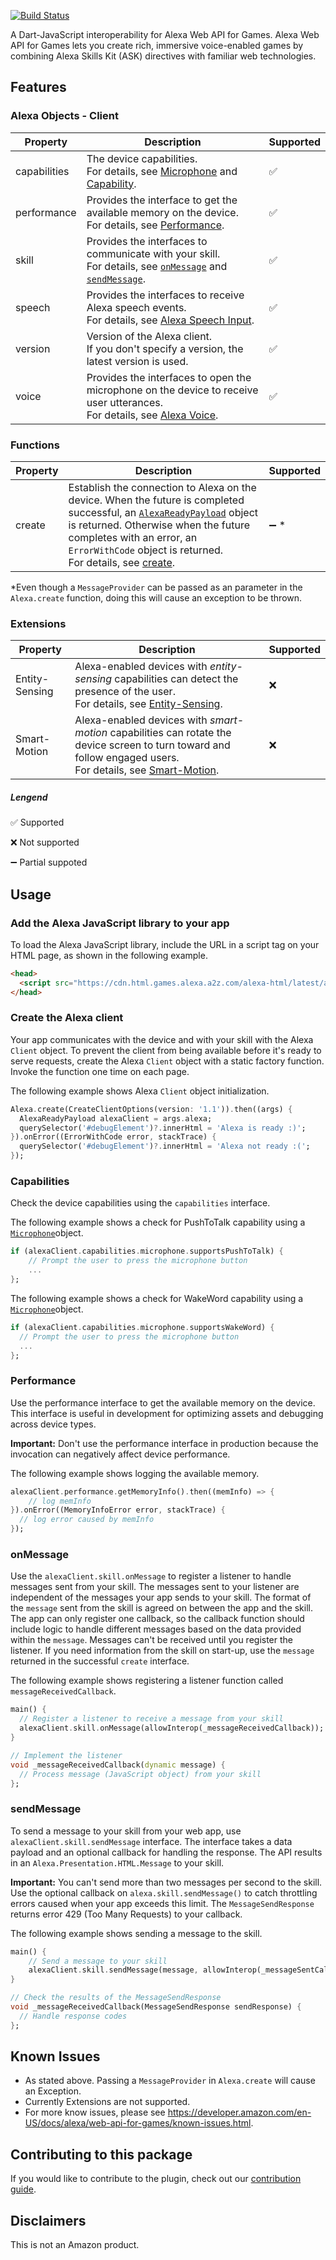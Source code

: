 [![Build Status](https://github.com/jacthecreator/alexa_web_api_for_games_dart/actions/workflows/alexa_web_api_for_games.yml/badge.svg)](https://github.com/jacthecreator/alexa_web_api_for_games_dart/actions/workflows/alexa_web_api_for_games.yml)

A Dart-JavaScript interoperability for Alexa Web API for Games. Alexa Web API for Games lets you create rich, immersive voice-enabled games by combining Alexa Skills Kit (ASK) directives with familiar web technologies. 

## Features

### Alexa Objects - Client

| Property     | Description                                                  | Supported |
| ------------ | ------------------------------------------------------------ | --------- |
| capabilities | The device capabilities.<br />For details, see [Microphone](https://developer.amazon.com/en-US/docs/alexa/web-api-for-games/alexa-games-build-your-webapp.html#microphone) and  [Capability](https://developer.amazon.com/en-US/docs/alexa/web-api-for-games/alexa-games-build-your-webapp.html#capability). | ✅         |
| performance  | Provides the interface to get the available memory on the device. <br />For details, see [Performance](https://developer.amazon.com/en-US/docs/alexa/web-api-for-games/alexa-games-build-your-webapp.html#performance). | ✅         |
| skill        | Provides the interfaces to communicate with your skill.<br/>For details, see [`onMessage`](https://developer.amazon.com/en-US/docs/alexa/web-api-for-games/alexa-games-build-your-webapp.html#on-message) and [`sendMessage`](https://developer.amazon.com/en-US/docs/alexa/web-api-for-games/alexa-games-build-your-webapp.html#send-message). | ✅         |
| speech       | Provides the interfaces to receive Alexa speech events.<br/>For details, see [Alexa Speech Input](https://developer.amazon.com/en-US/docs/alexa/web-api-for-games/add-voice-control-and-speech-to-the-web-app.html#alexa-speak). | ✅         |
| version      | Version of the Alexa client.<br/>If you don't specify a version, the latest version is used. | ✅         |
| voice        | Provides the interfaces to open the microphone on the device to receive user utterances.<br/>For details, see [Alexa Voice](https://developer.amazon.com/en-US/docs/alexa/web-api-for-games/add-voice-control-and-speech-to-the-web-app.html#prompt-for-voice-javascript). | ✅         |

### Functions

| Property | Description                                                  | Supported |
| -------- | ------------------------------------------------------------ | --------- |
| create   | Establish the connection to Alexa on the device.  When the future is completed successful, an [`AlexaReadyPayload`](https://developer.amazon.com/en-US/docs/alexa/web-api-for-games/alexa-games-build-your-webapp.html#alexa-payload) object is returned. Otherwise when the future completes with an error,  an `ErrorWithCode` object is returned.<br /> For details, see [create](https://developer.amazon.com/en-US/docs/alexa/web-api-for-games/alexa-games-build-your-webapp.html#create). | ➖ *       |

*Even though a `MessageProvider` can be passed as an parameter in the `Alexa.create` function, doing this will cause an exception to be thrown.

### Extensions

| Property       | Description                                                  | Supported |
| -------------- | ------------------------------------------------------------ | --------- |
| Entity-Sensing | Alexa-enabled devices with *entity-sensing* capabilities can detect the presence of the user.<br />For details, see [Entity-Sensing](https://developer.amazon.com/en-US/docs/alexa/web-api-for-games/alexa-games-extensions-entitysensing.html). | ❌         |
| Smart-Motion   | Alexa-enabled devices with *smart-motion* capabilities can rotate the device screen to turn toward and follow engaged users. <br />For details, see [Smart-Motion](https://developer.amazon.com/en-US/docs/alexa/web-api-for-games/alexa-games-extensions-smartmotion.html). | ❌         |

##### Lengend

✅ Supported

❌ Not supported

➖ Partial suppoted

## Usage

### Add the Alexa JavaScript library to your app

To load the Alexa JavaScript library, include the URL in a script tag on your HTML page, as shown in the following example.

```html
<head>
  <script src="https://cdn.html.games.alexa.a2z.com/alexa-html/latest/alexa-html.js"></script>
</head>
```

### Create the Alexa client

Your app communicates with the device and with your skill with the Alexa `Client` object. To prevent the client from being available before it's ready to serve requests, create the Alexa `Client` object with a static factory function. Invoke the function one time on each page.

The following example shows Alexa `Client` object initialization.

```dart
Alexa.create(CreateClientOptions(version: '1.1')).then((args) {
  AlexaReadyPayload alexaClient = args.alexa;
  querySelector('#debugElement')?.innerHtml = 'Alexa is ready :)';
}).onError((ErrorWithCode error, stackTrace) {
  querySelector('#debugElement')?.innerHtml = 'Alexa not ready :(';
});
```

### Capabilities

Check the device capabilities using the `capabilities` interface.

The following example shows a check for PushToTalk capability using a [`Microphone`](https://developer.amazon.com/en-US/docs/alexa/web-api-for-games/alexa-games-build-your-webapp.html#microphone)object.

```dart
if (alexaClient.capabilities.microphone.supportsPushToTalk) {
	// Prompt the user to press the microphone button
	...
};
```

The following example shows a check for WakeWord capability using a [`Microphone`](https://developer.amazon.com/en-US/docs/alexa/web-api-for-games/alexa-games-build-your-webapp.html#microphone)object.

```dart
if (alexaClient.capabilities.microphone.supportsWakeWord) {
  // Prompt the user to press the microphone button
  ...
};
```

### Performance

Use the performance interface to get the available memory on the device. This interface is useful in development for optimizing assets and debugging across device types.

**Important:** Don't use the performance interface in production because the invocation can negatively affect device performance.

The following example shows logging the available memory.

```dart
alexaClient.performance.getMemoryInfo().then((memInfo) => {
    // log memInfo
}).onError((MemoryInfoError error, stackTrace) {
  // log error caused by memInfo
});
```

### onMessage

Use the `alexaClient.skill.onMessage` to register a listener to handle messages sent from your skill. The messages sent to your listener are independent of the messages your app sends to your skill. The format of the `message` sent from the skill is agreed on between the app and the skill. The app can only register one callback, so the callback function should include logic to handle different messages based on the data provided within the `message`. Messages can't be received until you register the listener. If you need information from the skill on start-up, use the `message` returned in the successful `create` interface.

The following example shows registering a listener function called `messageReceivedCallback`.

```dart
main() {
  // Register a listener to receive a message from your skill
  alexaClient.skill.onMessage(allowInterop(_messageReceivedCallback));
}

// Implement the listener
void _messageReceivedCallback(dynamic message) {
  // Process message (JavaScript object) from your skill
};
```

### sendMessage

To send a message to your skill from your web app, use `alexaClient.skill.sendMessage` interface. The interface takes a data payload and an optional callback for handling the response. The API results in an `Alexa.Presentation.HTML.Message` to your skill.

**Important:** You can't send more than two messages per second to the skill. Use the optional callback on `alexa.skill.sendMessage()` to catch throttling errors caused when your app exceeds this limit. The `MessageSendResponse` returns error 429 (Too Many Requests) to your callback.

The following example shows sending a message to the skill.

```dart
main() {
	// Send a message to your skill
	alexaClient.skill.sendMessage(message, allowInterop(_messageSentCallback));
}

// Check the results of the MessageSendResponse
void _messageReceivedCallback(MessageSendResponse sendResponse) {
  // Handle response codes
};
```

## Known Issues

- As stated above. Passing a `MessageProvider` in `Alexa.create` will cause an Exception.
- Currently Extensions are not supported.
- For more know issues, please see https://developer.amazon.com/en-US/docs/alexa/web-api-for-games/known-issues.html.

## Contributing to this package

If you would like to contribute to the plugin, check out our [contribution guide](https://github.com/flutter/plugins/blob/master/CONTRIBUTING.md).

## Disclaimers

This is not an Amazon product.

